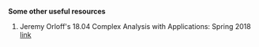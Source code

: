 **Some other useful resources**
1. Jeremy Orloff's 18.04 Complex Analysis with Applications: Spring 2018 [link](https://math.mit.edu/~jorloff/18.04/index.html) 
